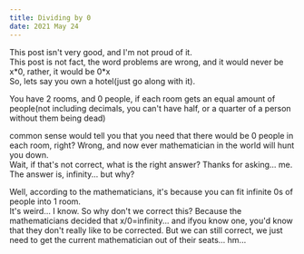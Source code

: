 ```yaml
---
title: Dividing by 0
date: 2021 May 24
---
```

<div class="notice">This post isn't very good, and I'm not proud of it.</div><div class="notice">This post is not fact, the word problems are wrong, and it would never be x*0, rather, it would be 0*x</div>So, lets say you own a hotel(just go along with it).<p>You have 2 rooms, and 0 people, if each room gets an equal amount of people(not including decimals, you can't have half, or a quarter of a person without them being dead)<div>common sense would tell you that you need that there would be 0 people in each room, right? Wrong, and now ever mathematician in the world will hunt you down.</div>Wait, if that's not correct, what is the right answer? Thanks for asking... me. The answer is, infinity... but why?</p>Well, according to the mathematicians, it's because you can fit infinite 0s of people into 1 room.<div>It's weird... I know. So why don't we correct this? Because the mathematicians decided that x/0=infinity... and ifyou know one, you'd know that they don't really like to be corrected. But we can still correct, we just need to get the current mathematician out of their seats... hm...</div>